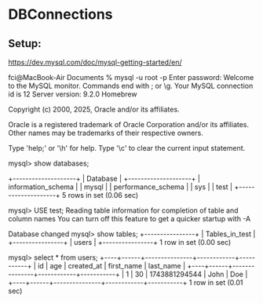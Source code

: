 # DBConnections

## Setup:

https://dev.mysql.com/doc/mysql-getting-started/en/


fci@MacBook-Air Documents % mysql -u root -p
Enter password:
Welcome to the MySQL monitor.  Commands end with ; or \g.
Your MySQL connection id is 12
Server version: 9.2.0 Homebrew

Copyright (c) 2000, 2025, Oracle and/or its affiliates.

Oracle is a registered trademark of Oracle Corporation and/or its
affiliates. Other names may be trademarks of their respective
owners.

Type 'help;' or '\h' for help. Type '\c' to clear the current input statement.

mysql> show databases;

+--------------------+
| Database           |
+--------------------+
| information_schema |
| mysql              |
| performance_schema |
| sys                |
| test               |
+--------------------+
5 rows in set (0.06 sec)

mysql> USE test;
Reading table information for completion of table and column names
You can turn off this feature to get a quicker startup with -A

Database changed
mysql> show tables;
+----------------+
| Tables_in_test |
+----------------+
| users          |
+----------------+
1 row in set (0.00 sec)

mysql> select * from users;
+----+------+---------------+------------+-----------+
| id | age  | created_at    | first_name | last_name |
+----+------+---------------+------------+-----------+
|  1 |   30 | 1743881294544 | John       | Doe       |
+----+------+---------------+------------+-----------+
1 row in set (0.01 sec)
